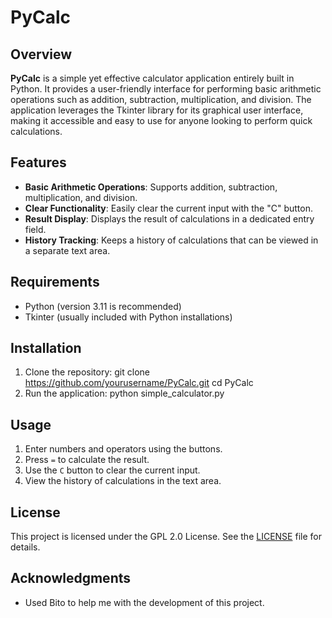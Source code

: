 # PyCalc

## Overview

**PyCalc** is a simple yet effective calculator application entirely built in Python. It provides a user-friendly interface for performing basic arithmetic operations such as addition, subtraction, multiplication, and division. The application leverages the Tkinter library for its graphical user interface, making it accessible and easy to use for anyone looking to perform quick calculations.

## Features

- **Basic Arithmetic Operations**: Supports addition, subtraction, multiplication, and division.
- **Clear Functionality**: Easily clear the current input with the "C" button.
- **Result Display**: Displays the result of calculations in a dedicated entry field.
- **History Tracking**: Keeps a history of calculations that can be viewed in a separate text area.

## Requirements

- Python (version 3.11 is recommended)
- Tkinter (usually included with Python installations)

## Installation

1. Clone the repository:
   git clone https://github.com/yourusername/PyCalc.git 
   cd PyCalc
2. Run the application:
   python simple_calculator.py

## Usage

1. Enter numbers and operators using the buttons.
2. Press `=` to calculate the result.
3. Use the `C` button to clear the current input.
4. View the history of calculations in the text area.

## License

This project is licensed under the GPL 2.0 License. See the [LICENSE](LICENSE) file for details.

## Acknowledgments

- Used Bito to help me with the development of this project.
